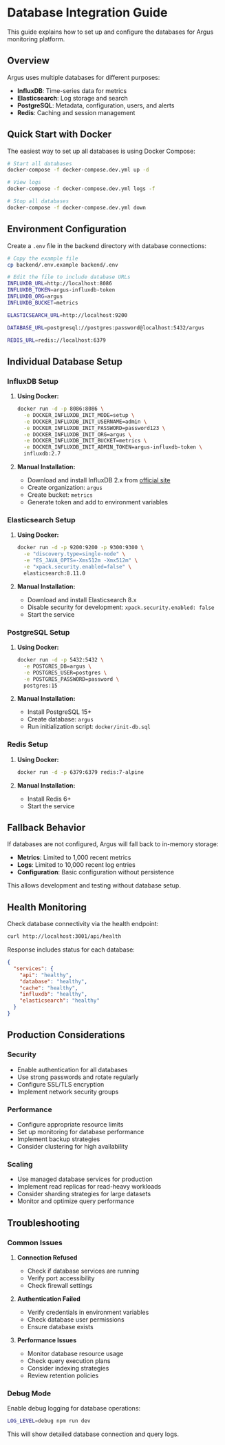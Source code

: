 # Database Integration Guide

This guide explains how to set up and configure the databases for Argus monitoring platform.

## Overview

Argus uses multiple databases for different purposes:

- **InfluxDB**: Time-series data for metrics
- **Elasticsearch**: Log storage and search
- **PostgreSQL**: Metadata, configuration, users, and alerts
- **Redis**: Caching and session management

## Quick Start with Docker

The easiest way to set up all databases is using Docker Compose:

```bash
# Start all databases
docker-compose -f docker-compose.dev.yml up -d

# View logs
docker-compose -f docker-compose.dev.yml logs -f

# Stop all databases
docker-compose -f docker-compose.dev.yml down
```

## Environment Configuration

Create a `.env` file in the backend directory with database connections:

```bash
# Copy the example file
cp backend/.env.example backend/.env

# Edit the file to include database URLs
INFLUXDB_URL=http://localhost:8086
INFLUXDB_TOKEN=argus-influxdb-token
INFLUXDB_ORG=argus
INFLUXDB_BUCKET=metrics

ELASTICSEARCH_URL=http://localhost:9200

DATABASE_URL=postgresql://postgres:password@localhost:5432/argus

REDIS_URL=redis://localhost:6379
```

## Individual Database Setup

### InfluxDB Setup

1. **Using Docker:**
   ```bash
   docker run -d -p 8086:8086 \
     -e DOCKER_INFLUXDB_INIT_MODE=setup \
     -e DOCKER_INFLUXDB_INIT_USERNAME=admin \
     -e DOCKER_INFLUXDB_INIT_PASSWORD=password123 \
     -e DOCKER_INFLUXDB_INIT_ORG=argus \
     -e DOCKER_INFLUXDB_INIT_BUCKET=metrics \
     -e DOCKER_INFLUXDB_INIT_ADMIN_TOKEN=argus-influxdb-token \
     influxdb:2.7
   ```

2. **Manual Installation:**
   - Download and install InfluxDB 2.x from [official site](https://portal.influxdata.com/downloads/)
   - Create organization: `argus`
   - Create bucket: `metrics`
   - Generate token and add to environment variables

### Elasticsearch Setup

1. **Using Docker:**
   ```bash
   docker run -d -p 9200:9200 -p 9300:9300 \
     -e "discovery.type=single-node" \
     -e "ES_JAVA_OPTS=-Xms512m -Xmx512m" \
     -e "xpack.security.enabled=false" \
     elasticsearch:8.11.0
   ```

2. **Manual Installation:**
   - Download and install Elasticsearch 8.x
   - Disable security for development: `xpack.security.enabled: false`
   - Start the service

### PostgreSQL Setup

1. **Using Docker:**
   ```bash
   docker run -d -p 5432:5432 \
     -e POSTGRES_DB=argus \
     -e POSTGRES_USER=postgres \
     -e POSTGRES_PASSWORD=password \
     postgres:15
   ```

2. **Manual Installation:**
   - Install PostgreSQL 15+
   - Create database: `argus`
   - Run initialization script: `docker/init-db.sql`

### Redis Setup

1. **Using Docker:**
   ```bash
   docker run -d -p 6379:6379 redis:7-alpine
   ```

2. **Manual Installation:**
   - Install Redis 6+
   - Start the service

## Fallback Behavior

If databases are not configured, Argus will fall back to in-memory storage:

- **Metrics**: Limited to 1,000 recent metrics
- **Logs**: Limited to 10,000 recent log entries
- **Configuration**: Basic configuration without persistence

This allows development and testing without database setup.

## Health Monitoring

Check database connectivity via the health endpoint:

```bash
curl http://localhost:3001/api/health
```

Response includes status for each database:
```json
{
  "services": {
    "api": "healthy",
    "database": "healthy",
    "cache": "healthy", 
    "influxdb": "healthy",
    "elasticsearch": "healthy"
  }
}
```

## Production Considerations

### Security
- Enable authentication for all databases
- Use strong passwords and rotate regularly
- Configure SSL/TLS encryption
- Implement network security groups

### Performance
- Configure appropriate resource limits
- Set up monitoring for database performance
- Implement backup strategies
- Consider clustering for high availability

### Scaling
- Use managed database services for production
- Implement read replicas for read-heavy workloads
- Consider sharding strategies for large datasets
- Monitor and optimize query performance

## Troubleshooting

### Common Issues

1. **Connection Refused**
   - Check if database services are running
   - Verify port accessibility
   - Check firewall settings

2. **Authentication Failed**
   - Verify credentials in environment variables
   - Check database user permissions
   - Ensure database exists

3. **Performance Issues**
   - Monitor database resource usage
   - Check query execution plans
   - Consider indexing strategies
   - Review retention policies

### Debug Mode

Enable debug logging for database operations:

```bash
LOG_LEVEL=debug npm run dev
```

This will show detailed database connection and query logs.